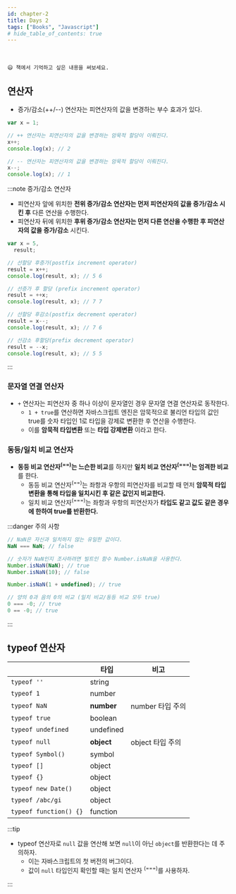 ```yaml
---
id: chapter-2
title: Days 2
tags: ["Books", "Javascript"]
# hide_table_of_contents: true
---
```


<br />

    😃 책에서 기억하고 싶은 내용을 써보세요.

## 연산자

- 증가/감소(++/--) 연산자는 피연산자의 값을 변경하는 부수 효과가 있다.

```js showLineNumbers
var x = 1;

// ++ 연산자는 피연산자의 값을 변경하는 암묵적 할당이 이뤄진다.
x++;
console.log(x); // 2

// -- 연산자는 피연산자의 값을 변경하는 암묵적 할당이 이뤄진다.
x--;
console.log(x); // 1
```

:::note 증가/감소 연산자

- 피연산자 앞에 위치한 **전위 증가/감소 연산자는 먼저 피연산자의 값을 증가/감소 시킨 후** 다른 연산을 수행한다.
- 피연산자 뒤에 위치한 **후위 증가/감소 연산자는 먼저 다른 연산을 수행한 후 피연산자의 값을 증가/감소** 시킨다.

```js showLineNumbers
var x = 5,
  result;

// 선할당 후증가(postfix increment operator)
result = x++;
console.log(result, x); // 5 6

// 선증가 후 할당 (prefix increment operator)
result = ++x;
console.log(result, x); // 7 7

// 선할당 후감소(postfix decrement operator)
result = x--;
console.log(result, x); // 7 6

// 선감소 후할당(prefix decrement operator)
result = --x;
console.log(result, x); // 5 5
```

:::

### 문자열 연결 연산자

- `+` 연산자는 피연산자 중 하나 이상이 문자열인 경우 문자열 연결 연산자로 동작한다.
  - `1 + true`를 연산하면 자바스크립트 엔진은 암묵적으로 불리언 타입의 값인 true를 숫자 타입인 1로 타입을 강제로 변환한 후 연산을 수행한다.
  - 이를 **암묵적 타입변환** 또는 **타입 강제변환** 이라고 한다.

### 동등/일치 비교 연산자

- **동등 비교 연산자<sup>(==)</sup>는 느슨한 비교**를 하지만 **일치 비교 연산자<sup>(===)</sup>는 엄격한 비교**를 한다.
  - 동등 비교 연산자<sup>(==)</sup>는 좌항과 우항의 피연산자를 비교할 때 먼저 **암묵적 타입 변환을 통해 타입을 일치시킨 후 같은 값인지 비교한다.**
  - 일치 비교 연산자<sup>(===)</sup>는 좌항과 우항의 피연산자가 **타입도 같고 값도 같은 경우에 한하여 true를 반환한다.**

:::danger 주의 사항

```js title="NaN" showLineNumbers
// NaN은 자신과 일치하지 않는 유일한 값이다.
NaN === NaN; // false

// 숫자가 NaN인지 조사하려면 빌트인 함수 Number.isNaN을 사용한다.
Number.isNaN(NaN); // true
Number.isNaN(10); // false

Number.isNaN(1 + undefined); // true
```

```js title="숫자 0" showLineNumbers
// 양의 0과 음의 0의 비교 (일치 비교/동등 비교 모두 true)
0 === -0; // true
0 == -0; // true
```

:::

## typeof 연산자

|                        | 타입       | 비고             |
| ---------------------- | ---------- | ---------------- |
| `typeof ''`            | string     |                  |
| `typeof 1`             | number     |                  |
| `typeof NaN`           | **number** | number 타입 주의 |
| `typeof true`          | boolean    |                  |
| `typeof undefined`     | undefined  |                  |
| `typeof null`          | **object** | object 타입 주의 |
| `typeof Symbol()`      | symbol     |                  |
| `typeof []`            | object     |                  |
| `typeof {}`            | object     |                  |
| `typeof new Date()`    | object     |                  |
| `typeof /abc/gi`       | object     |                  |
| `typeof function() {}` | function   |                  |

:::tip

- typeof 연산자로 `null` 값을 연산해 보면 `null`이 아닌 `object`를 반환한다는 데 주의하자.
  - 이는 자바스크립트의 첫 버전의 버그이다.
  - 값이 `null` 타입인지 확인할 때는 일치 연산자 <sup>(===)</sup>를 사용하자.

:::
